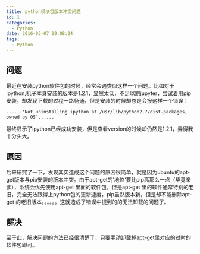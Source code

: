 ```yaml
---
title: python模块包版本冲突问题
id: 1
categories:
  - Python
date: 2016-03-07 09:08:24
tags:
  - Python
---
```


## 问题

最近在安装python软件包的时候，经常会遇类似这样一个问题。比如对于ipython,机子本身安装的版本是1.2.1，显然太低，不足以跑jupyter，尝试着用pip安装，却发现下载的过程一路畅通，但是安装的时候却总是会报这样一个错误：
```
......'Not uninstalling ipython at /usr/lib/python2.7/dist-packages, owned by OS'......
```
最终显示了ipython已经成功安装，但是查看version的时候却仍然是1.2.1，弄得我十分头大。

## 原因

后来研究了一下，发现其实造成这个问题的原因很简单，就是因为ubuntu的apt-get版本与pip安装的版本冲突。由于apt-get的’地位‘要比pip高那么一点（毕竟亲爹），系统会优先使用apt-get 里面的软件包。但是apt-get 里的软件通常特别的老旧，完全无法跟得上python包的更新速度，pip虽然版本新，但是却不能删除apt-get 的老旧版本。。。。。。这就造成了错误中提到的的无法卸载的问题了。


## 解决

至于此，解决问题的方法已经很清楚了，只要手动卸载掉apt-get里对应的过时的软件包即可。